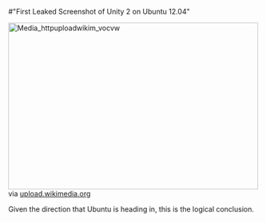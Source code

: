 #"First Leaked Screenshot of Unity 2 on Ubuntu 12.04"


 <div class="posterous_bookmarklet_entry">
 <div class='p_embed p_image_embed'>
<a href="http://getfile9.posterous.com/getfile/files.posterous.com/conoroneill/hqIbnhvzejrHaiahBcDJdCmyixGncwbyzIxzewuabBlHyqdzcjuhuocCuqtD/media_httpuploadwikim_vocvw.png.scaled1000.png"><img alt="Media_httpuploadwikim_vocvw" height="334" src="http://getfile6.posterous.com/getfile/files.posterous.com/conoroneill/hqIbnhvzejrHaiahBcDJdCmyixGncwbyzIxzewuabBlHyqdzcjuhuocCuqtD/media_httpuploadwikim_vocvw.png.scaled500.png" width="500" /></a>
</div>


<div class="posterous_quote_citation">via <a href="http://upload.wikimedia.org/wikipedia/en/5/50/Apple_Macintosh_Desktop.png">upload.wikimedia.org</a></div>
 <p>Given the direction that Ubuntu is heading in, this is the logical conclusion.</p></div>
 